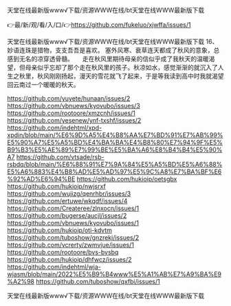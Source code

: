 天堂在线最新版www√下载/资源WWW在线/bt天堂在线WWW最新版下载

👉最/新/观/看/入/口/👉https://github.com/fukeluo/xjwffa/issues/1

天堂在线最新版www√下载/资源WWW在线/bt天堂在线WWW最新版下载	16、妙语连珠是猎物，支支吾吾是喜欢。
塞外风寒、衰草连天都成了秋风的意象，总感到无名的凉穿透骨髓。　　走在秋风里期待母亲的信似乎成了我秋天的温暖渴望，但母亲似乎忘却了那个走在秋风里的孩子。秋凉如水，感觉渐渐的就沉入了人生之秋里，秋风刚刚扬起，漫天的雪花就飞了起来，于是等我读到高中时我就渴望回云南过一个暖暖的秋天。


https://github.com/yuyete/hunaan/issues/2
https://github.com/vbnuews/kyovubo/issues/3
https://github.com/rootoore/xmzcnh/issues/1
https://github.com/yesenew/ynf-txshf/issues/2
https://github.com/indehtml/xpd-xpdin/blob/main/%E6%9D%A5%E4%B8%AA%E7%BD%91%E7%AB%99%E5%90%A7%E5%A5%BD%E4%BA%BA%E4%B8%80%E7%94%9F%E5%B9%B3%E5%AE%89%E7%99%BE%E5%BA%A6%E8%B4%B4%E5%90%A7
https://github.com/vtsade/rsb-rsbdq/blob/main/%E6%88%91%E7%9A%84%E5%A5%BD%E5%A6%88%E5%A6%883%E4%B8%AD%E5%AD%97%E5%9C%A8%E7%BA%BF%E6%92%AD%E6%94%BE
https://github.com/hukioip/oetsgbx
https://github.com/hukioip/nwjsrxf
https://github.com/wujizg/qenrhbr/issues/3
https://github.com/ertuwe/wkqdf/issues/4
https://github.com/Createree/zlnxocn/issues/1
https://github.com/bugerse/aucjl/issues/2
https://github.com/vbnuews/kyovubo/issues/1
https://github.com/hukioip/oti-kdvtm
https://github.com/tuboshow/gnzrekj/issues/2
https://github.com/vcrerty/zwmvjue/issues/1
https://github.com/rootoore/bvs-bvsbq
https://github.com/hukioip/dhfwcz/issues/2
https://github.com/indehtml/wja-wjasm/blob/main/2022%E5%B9%B4www%E5%A1%AB%E7%A9%BA%E9%A2%98
https://github.com/tuboshow/qxfbi/issues/1

天堂在线最新版www√下载/资源WWW在线/bt天堂在线WWW最新版下载
